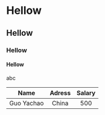 # Hellow 
## Hellow
### Hellow
#### Hellow

abc

|Name|Adress|Salary|
|----|:----:|:----:|
|Guo Yachao|China|500|
